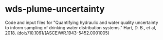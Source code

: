 # wds-plume-uncertainty
Code and input files for "Quantifying hydraulic and water quality uncertainty to inform sampling of drinking water distribution systems." Hart, D. B., et al, 2018. (doi://10.1061/(ASCE)WR.1943-5452.0001005)
